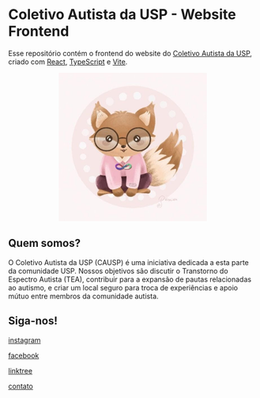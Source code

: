 # Coletivo Autista da USP - Website Frontend
Esse repositório contém o frontend do website do [Coletivo Autista da USP](https://linktr.ee/cautistausp), criado com [React](https://react.dev/), [TypeScript](https://www.typescriptlang.org/) e [Vite](https://vitejs.dev/).

<p align="center">
  <img src="public/causp_fox.jpg" alt="Logotipo do Coletivo Autista da USP (CAUSP)" style="width: 300px;" />
</p>

## Quem somos?
O Coletivo Autista da USP (CAUSP) é uma iniciativa dedicada a esta parte da comunidade USP. Nossos objetivos são discutir o Transtorno do Espectro Autista (TEA), contribuir para a expansão de pautas relacionadas ao autismo, e criar um local seguro para troca de experiências e apoio mútuo entre membros da comunidade autista.

## Siga-nos!

[instagram](https://www.instagram.com/coletivoautista/)

[facebook](https://www.facebook.com/coletivoautista/)

[linktree](https://linktr.ee/cautistausp)

[contato](luansouzasilva@usp.br)
